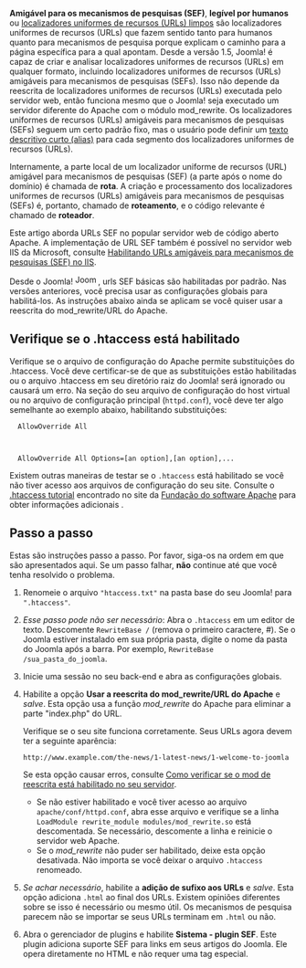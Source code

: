 <!-- Filename: Enabling_Search_Engine_Friendly_(SEF)_URLs_on_Apache / Display title: Habilitando URLs amigáveis para mecanismos de pesquisas (SEF) no Apache -->

  
**Amigável para os mecanismos de pesquisas (SEF)**, **legível por
humanos** ou
<a href="https://en.wikipedia.org/wiki/pt:Slug_(programa%C3%A7%C3%A3o)"
class="extiw" title="wikipedia:pt:Slug (programação)">localizadores
uniformes de recursos (URLs) limpos</a> são localizadores uniformes de
recursos (URLs) que fazem sentido tanto para humanos quanto para
mecanismos de pesquisa porque explicam o caminho para a página
específica para a qual apontam. Desde a versão 1.5, Joomla! é capaz de
criar e analisar localizadores uniformes de recursos (URLs) em qualquer
formato, incluindo localizadores uniformes de recursos (URLs) amigáveis
para mecanismos de pesquisas (SEFs). Isso não depende da reescrita de
localizadores uniformes de recursos (URLs) executada pelo servidor web,
então funciona mesmo que o Joomla! seja executado um servidor diferente
do Apache com o módulo mod_rewrite. Os localizadores uniformes de
recursos (URLs) amigáveis para mecanismos de pesquisas (SEFs) seguem um
certo padrão fixo, mas o usuário pode definir um [texto descritivo curto
(alias)](https://docs.joomla.org/Alias/pt-br "Alias/pt-br") para cada
segmento dos localizadores uniformes de recursos (URLs).

Internamente, a parte local de um localizador uniforme de recursos (URL)
amigável para mecanismos de pesquisas (SEF) (a parte após o nome do
domínio) é chamada de **rota**. A criação e processamento dos
localizadores uniformes de recursos (URLs) amigáveis para mecanismos de
pesquisas (SEFs) é, portanto, chamado de **roteamento**, e o código
relevante é chamado de **roteador**.

Este artigo aborda URLs SEF no popular servidor web de código aberto
Apache. A implementação de URL SEF também é possível no servidor web IIS
da Microsoft, consulte [Habilitando URLs amigáveis para mecanismos de
pesquisas (SEF) no
IIS](https://docs.joomla.org/Enabling_Search_Engine_Friendly_(SEF)_URLs_on_IIS "Special:MyLanguage/Enabling Search Engine Friendly (SEF) URLs on IIS").

Desde o Joomla!
<img src="https://docs.joomla.org/images/d/da/Compat_icon_1_6.png"
decoding="async" data-file-width="40" data-file-height="17" width="40"
height="17" alt="Joomla 1.6" />, urls SEF básicas são habilitadas por
padrão. Nas versões anteriores, você precisa usar as configurações
globais para habilitá-los. As instruções abaixo ainda se aplicam se você
quiser usar a reescrita do mod_rewrite/URL do Apache.

## Verifique se o .htaccess está habilitado

Verifique se o arquivo de configuração do Apache permite substituições
do .htaccess. Você deve certificar-se de que as substituições estão
habilitadas ou o arquivo .htaccess em seu diretório raiz do Joomla! será
ignorado ou causará um erro. Na seção do seu arquivo de configuração do
host virtual ou no arquivo de configuração principal (`httpd.conf`),
você deve ter algo semelhante ao exemplo abaixo, habilitando
substituições:

      AllowOverride All



      AllowOverride All Options=[an option],[an option],...

Existem outras maneiras de testar se o `.htaccess` está habilitado se
você não tiver acesso aos arquivos de configuração do seu site. Consulte
o <a href="http://httpd.apache.org/docs/current/howto/htaccess.html"
class="external text" target="_blank"
rel="nofollow noreferrer noopener">.htaccess tutorial</a> encontrado no
site da
<a href="http://www.apache.org/" class="external text" target="_blank"
rel="nofollow noreferrer noopener">Fundação do software Apache</a> para
obter informações adicionais .

## Passo a passo

Estas são instruções passo a passo. Por favor, siga-os na ordem em que
são apresentados aqui. Se um passo falhar, **não** continue até que você
tenha resolvido o problema.

1.  Renomeie o arquivo `"htaccess.txt"` na pasta base do seu Joomla!
    para `".htaccess"`.

2.  *Esse passo pode não ser necessário*: Abra o `.htaccess` em um
    editor de texto. Descomente `RewriteBase /` (remova o primeiro
    caractere, \#). Se o Joomla estiver instalado em sua própria pasta,
    digite o nome da pasta do Joomla após a barra. Por exemplo,
    `RewriteBase /sua_pasta_do_joomla`.

3.  Inicie uma sessão no seu back-end e abra as configurações globais.

4.  Habilite a opção **Usar a reescrita do mod_rewrite/URL do Apache** e
    *salve*. Esta opção usa a função *mod_rewrite* do Apache para
    eliminar a parte "index.php" do URL.

    Verifique se o seu site funciona corretamente. Seus URLs agora devem
    ter a seguinte aparência:

        http://www.example.com/the-news/1-latest-news/1-welcome-to-joomla

    Se esta opção causar erros, consulte [Como verificar se o mod de
    reescrita está habilitado no seu
    servidor](https://docs.joomla.org/How_to_check_if_mod_rewrite_is_enabled_on_your_server "Special:MyLanguage/How to check if mod rewrite is enabled on your server").

    - Se não estiver habilitado e você tiver acesso ao arquivo
      `apache/conf/httpd.conf`, abra esse arquivo e verifique se a linha
      `LoadModule rewrite_module modules/mod_rewrite.so` está
      descomentada. Se necessário, descomente a linha e reinicie o
      servidor web Apache.
    - Se o *mod_rewrite* não puder ser habilitado, deixe esta opção
      desativada. Não importa se você deixar o arquivo `.htaccess`
      renomeado.

5.  *Se achar necessário*, habilite a **adição de sufixo aos URLs** e
    *salve*. Esta opção adiciona `.html` ao final dos URLs. Existem
    opiniões diferentes sobre se isso é necessário ou mesmo útil. Os
    mecanismos de pesquisa parecem não se importar se seus URLs terminam
    em `.html` ou não.

6.  Abra o gerenciador de plugins e habilite **Sistema - plugin SEF**.
    Este plugin adiciona suporte SEF para links em seus artigos do
    Joomla. Ele opera diretamente no HTML e não requer uma tag especial.
